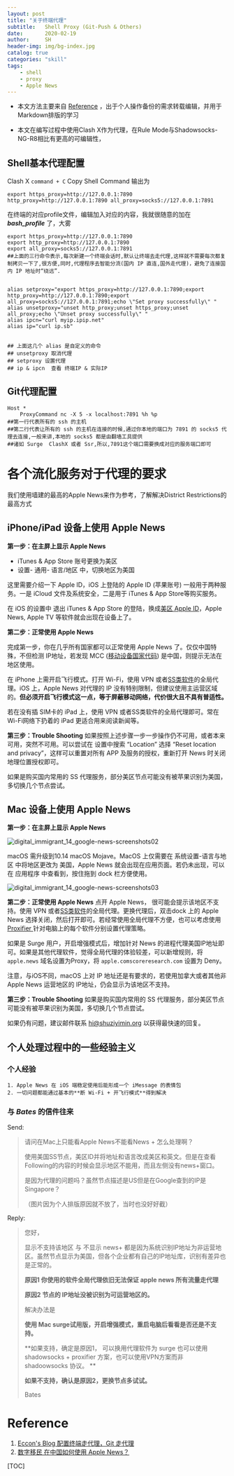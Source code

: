 ```yaml
---
layout: post
title: "关于终端代理"
subtitle:   Shell Proxy (Git-Push & Others)
date:       2020-02-19
author:     SH
header-img: img/bg-index.jpg
catalog: true
categories: "skill"
tags: 
	- shell
	- proxy
	- Apple News
---
```


- 本文方法主要来自 [Reference](#Reference) ，出于个人操作备份的需求转载编辑，并用于Markdown排版的学习

- 本文在编写过程中使用Clash X作为代理，在Rule Mode与Shadowsocks-NG-R8相比有更高的可编辑性，

## Shell基本代理配置

Clash X `command + C` Copy Shell Command 输出为

```shell
export https_proxy=http://127.0.0.1:7890 http_proxy=http://127.0.0.1:7890 all_proxy=socks5://127.0.0.1:7891
```

在终端的对应profile文件，编辑加入对应的内容，我就很随意的加在 ***bash_profile*** 了，大雾

```shell
export https_proxy=http://127.0.0.1:7890
export http_proxy=http://127.0.0.1:7890
export all_proxy=socks5://127.0.0.1:7891
##上面的三行命令表示,每次新建一个终端会话时,默认让终端去走代理,这样就不需要每次都复制拷贝一下了,很方便,同时,代理程序去智能分流(国内 IP 直连,国外走代理)，避免了连接国内 IP 地址时“绕远”.


alias setproxy="export https_proxy=http://127.0.0.1:7890;export http_proxy=http://127.0.0.1:7890;export all_proxy=socks5://127.0.0.1:7891;echo \"Set proxy successfully\" "
alias unsetproxy="unset http_proxy;unset https_proxy;unset all_proxy;echo \"Unset proxy successfully\" " 
alias ipcn="curl myip.ipip.net"
alias ip="curl ip.sb"


## 上面这几个 alias 是自定义的命令
## unsetproxy 取消代理
## setproxy 设置代理
## ip & ipcn  查看 终端IP & 实际IP
```

## Git代理配置

```shell
Host *
    ProxyCommand nc -X 5 -x localhost:7891 %h %p
##第一行代表所有的 ssh 的主机
##第二行代表让所有的 ssh 的主机在连接的时候,通过你本地的端口为 7891 的 socks5 代理去连接,一般来讲,本地的 socks5 都是由翻墙工具提供
##诸如 Surge  ClashX 或者 Ssr,所以,7891这个端口需要换成对应的服务端口即可
```



# 各个流化服务对于代理的要求

我们使用墙建的最高的Apple News来作为参考，了解解决District Restrictions的最高方式

## iPhone/iPad 设备上使用 Apple News

**第一步：在主屏上显示 Apple News**

- iTunes & App Store 账号更换为美区
- 设置- 通用- 语言/地区 中，切换地区为美国

这里需要介绍一下 Apple ID，iOS 上登陆的 Apple ID (苹果账号) 一般用于两种服务。一是 iCloud 文件及系统安全，二是用于 iTunes & App Store等购买服务。

在 iOS 的设置中 退出 iTunes & App Store 的登陆，换成[美区 Apple ID](https://digitalimmigrant.org/171)，Apple News, Apple TV 等软件就会出现在设备上了。

**第二步：正常使用 Apple News**

完成第一步，你在几乎所有国家都可以正常使用 Apple News 了。仅仅中国特殊，不但检测 IP地址，若发现 MCC ([移动设备国家代码](https://en.wikipedia.org/wiki/Mobile_country_code)) 是中国，则提示无法在地区使用。

在 iPhone 上需开启飞行模式。打开 Wi-Fi，使用 VPN 或者[SS类软件](https://shadowsocks.org/en/index.html)的全局代理。iOS 上，Apple News 对代理的 IP 没有特别限制，但建议使用主运营区域的。**但必须开启飞行模式这一点，等于屏蔽移动网络，代价很大且不具有普适性。**

若在没有插 SIM卡的 iPad 上，使用 VPN 或者SS类软件的全局代理即可。常在Wi-Fi网络下扔着的 iPad 更适合用来阅读新闻等。

**第三步：Trouble Shooting**
如果按照上述步骤一步一步操作仍不可用，或者本来可用，突然不可用。可以尝试在 设置中搜索 “Location” 选择 “Reset location and privacy”，这样可以重置对所有 APP 及服务的授权，重新打开 News 时关闭地理位置授权即可。

如果是购买国内常用的 SS 代理服务，部分美区节点可能没有被苹果识别为美国，多切换几个节点尝试。

## Mac 设备上使用 Apple News

**第一步：在主屏上显示 Apple News**

![digital_immigrant_14_google-news-screenshots02](../img/posts/2020-02-18-proxy.asserts/blog-14-2-1564981788.png)

macOS 需升级到10.14 macOS Mojave。MacOS 上仅需要在 系统设置-语言与地区 中将地区更改为 美国，Apple News 就会出现在应用页面。若仍未出现，可以在 应用程序 中查看到，按住拖到 dock 栏方便使用。

![digital_immigrant_14_google-news-screenshots03](../img/posts/2020-02-18-proxy.asserts/blog-14-3-1564981789.png)

**第二步：正常使用 Apple News**
点开 Apple News， 很可能会提示该地区不支持。使用 VPN 或者[SS类软件](https://shadowsocks.org/en/index.html)的全局代理。更换代理后，双击dock 上的 Apple News 选择关闭，然后打开即可。若经常使用全局代理不方便，也可以考虑使用 [Proxifier ](https://digitalimmigrant.org/44)针对电脑上的每个软件分别设置代理策略。

如果是 Surge 用户，开启增强模式后，增加针对 News 的进程代理美国IP地址即可。如果是其他代理软件，觉得全局代理的体验较差，可以新增规则，将 `apple.news` 域名设置为Proxy，将 `apple.comscoreresearch.com` 设置为 Deny。

注意，与iOS不同，macOS 上对 IP 地址还是有要求的，若使用加拿大或者其他非 Apple News 运营地区的 IP地址，仍会显示为该地区不支持。

**第三步：Trouble Shooting**
如果是购买国内常用的 SS 代理服务，部分美区节点可能没有被苹果识别为美国，多切换几个节点尝试。

如果仍有问题，建议邮件联系 [hi@shuziyimin.org](https://blog.shuziyimin.org/hi@shuziyimin.org) 以获得最快速的回复。

## 个人处理过程中的一些经验主义

### 个人经验

	1. Apple News 在 iOS 端稳定使用后能形成一个 iMessage 的表情包
 	2. 一切问题都能通过基本的**断 Wi-Fi + 开飞行模式**得到解决

### 与 *Bates* 的信件往来

Send:

> 请问在Mac上只能看Apple News不能看News + 怎么处理啊？
>
> 使用美国SS节点，美区ID并将地址和语言改成美区和英文。但是在查看Following的内容的时候会显示地区不能用，而且左侧没有news+窗口。
>
> 是因为代理的问题吗？虽然节点描述是US但是在Google查到的IP是Singapore？
>
> （图片因为个人排版原因就不放了，当时也没好好截）

Reply:

> 您好，
>
> 显示不支持该地区 与 不显示 news+ 都是因为系统识别IP地址为非运营地区。虽然节点显示为美国，但各个企业都有自己的IP地址库，识别有差异也是正常的。
>
> **原因1 你使用的软件全局代理依旧无法保证 apple news 所有流量走代理**
>
> **原因2 节点的 IP地址没被识别为可运营地区的。**
>
> 解决办法是 
>
> **使用 Mac surge试用版，开启增强模式，重启电脑后看看是否还是不支持。**
>
> **如果支持，确定是原因1， 可以换用代理软件为 surge 也可以使用  shadowsocks + proxifier 方案，也可以使用VPN方案而非 shadoowsocks 协议。 **
>
> **如果不支持，确认是原因2，更换节点多试试。**
>
> Bates

# Reference

1. [Eccon's Blog 配置终端走代理，Git 走代理](https://www.xbug.me/post/2018-12-03-Terminal-use-proxy.html)
2. [数字移民 在中国如何使用 Apple News？](https://blog.shuziyimin.org/211)



[TOC]

